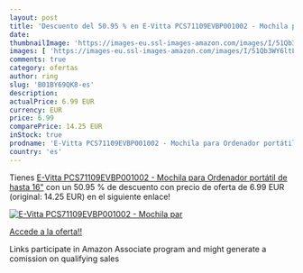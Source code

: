 ```yaml
---
layout: post
title: 'Descuento del 50.95 % en E-Vitta PCS71109EVBP001002 - Mochila par'
date: 
thumbnailImage: 'https://images-eu.ssl-images-amazon.com/images/I/51Qb3WY6ltL._SL200_.jpg'
images: [ 'https://images-eu.ssl-images-amazon.com/images/I/51Qb3WY6ltL._SL200_.jpg' ]
comments: true
category: ofertas
author: ring
slug: 'B01BY69QK8-es'
description:
actualPrice: 6.99 EUR
currency: EUR
price: 6.99
comparePrice: 14.25 EUR
inStock: true
prodname: 'E-Vitta PCS71109EVBP001002 - Mochila para Ordenador portátil de hasta 16"'
country: 'es'
---
```


Tienes [E-Vitta PCS71109EVBP001002 - Mochila para Ordenador portátil de hasta 16"](https://www.amazon.es/dp/B01BY69QK8/?tag=tolees-21) con un 50.95 % de descuento con precio de oferta de 6.99 EUR (original: 14.25 EUR) en el siguiente enlace!

[![E-Vitta PCS71109EVBP001002 - Mochila par](https://images-eu.ssl-images-amazon.com/images/I/51Qb3WY6ltL._SL200_.jpg)](https://www.amazon.es/dp/B01BY69QK8/?tag=tolees-21)

[Accede a la oferta!!](https://www.amazon.es/dp/B01BY69QK8/?tag=tolees-21)

Links participate in Amazon Associate program and might generate a comission on qualifying sales


